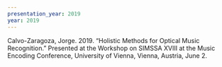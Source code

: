 ```yaml
---
presentation_year: 2019
year: 2019
---
```


Calvo-Zaragoza, Jorge. 2019. “Holistic Methods for Optical Music Recognition.” Presented at the Workshop on SIMSSA XVIII at the Music Encoding Conference, University of Vienna, Vienna, Austria, June 2.